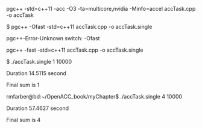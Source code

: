 pgc++ -std=c++11 -acc -O3 -ta=multicore,nvidia -Minfo=accel accTask.cpp -o accTask

$ pgc++ -Ofast -std=c++11 accTask.cpp -o accTask.single

pgc++-Error-Unknown switch: -Ofast

pgc++ -fast -std=c++11 accTask.cpp -o accTask.single

$ ./accTask.single 1 10000

Duration 14.5115 second

Final sum is 1

rmfarber@bd:~/OpenACC_book/myChapter$ ./accTask.single 4 10000

Duration 57.4627 second

Final sum is 4